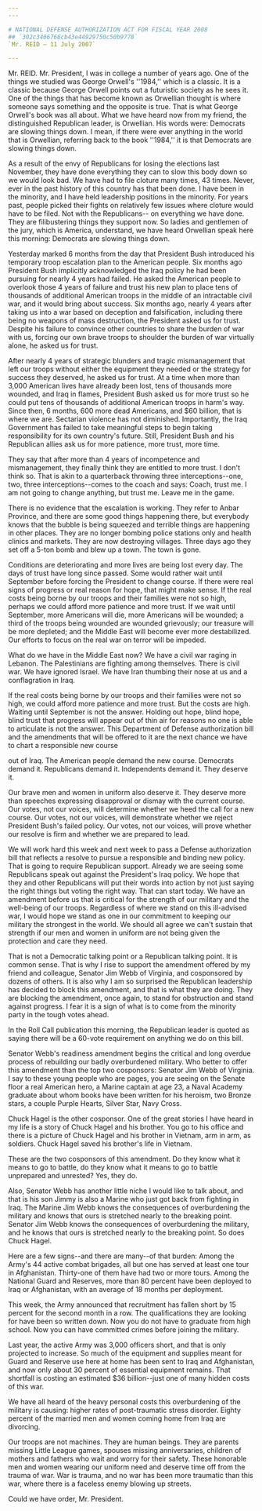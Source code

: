```yaml
---
---

# NATIONAL DEFENSE AUTHORIZATION ACT FOR FISCAL YEAR 2008
## `302c3406766cb43e44929750c50b9778`
`Mr. REID — 11 July 2007`

---
```



Mr. REID. Mr. President, I was in college a number of years ago. One 
of the things we studied was George Orwell's ''1984,'' which is a 
classic. It is a classic because George Orwell points out a futuristic 
society as he sees it. One of the things that has become known as 
Orwellian thought is where someone says something and the opposite is 
true. That is what George Orwell's book was all about. What we have 
heard now from my friend, the distinguished Republican leader, is 
Orwellian. His words were: Democrats are slowing things down. I mean, 
if there were ever anything in the world that is Orwellian, referring 
back to the book ''1984,'' it is that Democrats are slowing things 
down.

As a result of the envy of Republicans for losing the elections last 
November, they have done everything they can to slow this body down so 
we would look bad. We have had to file cloture many times, 43 times. 
Never, ever in the past history of this country has that been done. I 
have been in the minority, and I have held leadership positions in the 
minority. For years past, people picked their fights on relatively few 
issues where cloture would have to be filed. Not with the Republicans--
on everything we have done. They are filibustering things they support 
now. So ladies and gentlemen of the jury, which is America, understand, 
we have heard Orwellian speak here this morning: Democrats are slowing 
things down.

Yesterday marked 6 months from the day that President Bush introduced 
his temporary troop escalation plan to the American people. Six months 
ago President Bush implicitly acknowledged the Iraq policy he had been 
pursuing for nearly 4 years had failed. He asked the American people to 
overlook those 4 years of failure and trust his new plan to place tens 
of thousands of additional American troops in the middle of an 
intractable civil war, and it would bring about success. Six months 
ago, nearly 4 years after taking us into a war based on deception and 
falsification, including there being no weapons of mass destruction, 
the President asked us for trust. Despite his failure to convince other 
countries to share the burden of war with us, forcing our own brave 
troops to shoulder the burden of war virtually alone, he asked us for 
trust.


After nearly 4 years of strategic blunders and tragic mismanagement 
that left our troops without either the equipment they needed or the 
strategy for success they deserved, he asked us for trust. At a time 
when more than 3,000 American lives have already been lost, tens of 
thousands more wounded, and Iraq in flames, President Bush asked us for 
more trust so he could put tens of thousands of additional American 
troops in harm's way. Since then, 6 months, 600 more dead Americans, 
and $60 billion, that is where we are. Sectarian violence has not 
diminished. Importantly, the Iraq Government has failed to take 
meaningful steps to begin taking responsibility for its own country's 
future. Still, President Bush and his Republican allies ask us for more 
patience, more trust, more time.

They say that after more than 4 years of incompetence and 
mismanagement, they finally think they are entitled to more trust. I 
don't think so. That is akin to a quarterback throwing three 
interceptions--one, two, three interceptions--comes to the coach and 
says: Coach, trust me. I am not going to change anything, but trust me. 
Leave me in the game.

There is no evidence that the escalation is working. They refer to 
Anbar Province, and there are some good things happening there, but 
everybody knows that the bubble is being squeezed and terrible things 
are happening in other places. They are no longer bombing police 
stations only and health clinics and markets. They are now destroying 
villages. Three days ago they set off a 5-ton bomb and blew up a town. 
The town is gone.

Conditions are deteriorating and more lives are being lost every day. 
The days of trust have long since passed. Some would rather wait until 
September before forcing the President to change course. If there were 
real signs of progress or real reason for hope, that might make sense. 
If the real costs being borne by our troops and their families were not 
so high, perhaps we could afford more patience and more trust. If we 
wait until September, more Americans will die, more Americans will be 
wounded; a third of the troops being wounded are wounded grievously; 
our treasure will be more depleted; and the Middle East will become 
ever more destabilized. Our efforts to focus on the real war on terror 
will be impeded.

What do we have in the Middle East now? We have a civil war raging in 
Lebanon. The Palestinians are fighting among themselves. There is civil 
war. We have ignored Israel. We have Iran thumbing their nose at us and 
a conflagration in Iraq.

If the real costs being borne by our troops and their families were 
not so high, we could afford more patience and more trust. But the 
costs are high. Waiting until September is not the answer. Holding out 
hope, blind hope, blind trust that progress will appear out of thin air 
for reasons no one is able to articulate is not the answer. This 
Department of Defense authorization bill and the amendments that will 
be offered to it are the next chance we have to chart a responsible new 
course


out of Iraq. The American people demand the new course. Democrats 
demand it. Republicans demand it. Independents demand it. They deserve 
it.

Our brave men and women in uniform also deserve it. They deserve more 
than speeches expressing disapproval or dismay with the current course. 
Our votes, not our voices, will determine whether we heed the call for 
a new course. Our votes, not our voices, will demonstrate whether we 
reject President Bush's failed policy. Our votes, not our voices, will 
prove whether our resolve is firm and whether we are prepared to lead.

We will work hard this week and next week to pass a Defense 
authorization bill that reflects a resolve to pursue a responsible and 
binding new policy. That is going to require Republican support. 
Already we are seeing some Republicans speak out against the 
President's Iraq policy. We hope that they and other Republicans will 
put their words into action by not just saying the right things but 
voting the right way. That can start today. We have an amendment before 
us that is critical for the strength of our military and the well-being 
of our troops. Regardless of where we stand on this ill-advised war, I 
would hope we stand as one in our commitment to keeping our military 
the strongest in the world. We should all agree we can't sustain that 
strength if our men and women in uniform are not being given the 
protection and care they need.

That is not a Democratic talking point or a Republican talking point. 
It is common sense. That is why I rise to support the amendment offered 
by my friend and colleague, Senator Jim Webb of Virginia, and 
cosponsored by dozens of others. It is also why I am so surprised the 
Republican leadership has decided to block this amendment, and that is 
what they are doing. They are blocking the amendment, once again, to 
stand for obstruction and stand against progress. I fear it is a sign 
of what is to come from the minority party in the tough votes ahead.

In the Roll Call publication this morning, the Republican leader is 
quoted as saying there will be a 60-vote requirement on anything we do 
on this bill.

Senator Webb's readiness amendment begins the critical and long 
overdue process of rebuilding our badly overburdened military. Who 
better to offer this amendment than the top two cosponsors: Senator Jim 
Webb of Virginia. I say to these young people who are pages, you are 
seeing on the Senate floor a real American hero, a Marine captain at 
age 23, a Naval Academy graduate about whom books have been written for 
his heroism, two Bronze stars, a couple Purple Hearts, Silver Star, 
Navy Cross.

Chuck Hagel is the other cosponsor. One of the great stories I have 
heard in my life is a story of Chuck Hagel and his brother. You go to 
his office and there is a picture of Chuck Hagel and his brother in 
Vietnam, arm in arm, as soldiers. Chuck Hagel saved his brother's life 
in Vietnam.

These are the two cosponsors of this amendment. Do they know what it 
means to go to battle, do they know what it means to go to battle 
unprepared and unrested? Yes, they do.

Also, Senator Webb has another little niche I would like to talk 
about, and that is his son Jimmy is also a Marine who just got back 
from fighting in Iraq. The Marine Jim Webb knows the consequences of 
overburdening the military and knows that ours is stretched nearly to 
the breaking point. Senator Jim Webb knows the consequences of 
overburdening the military, and he knows that ours is stretched nearly 
to the breaking point. So does Chuck Hagel.


Here are a few signs--and there are many--of that burden: Among the 
Army's 44 active combat brigades, all but one has served at least one 
tour in Afghanistan. Thirty-one of them have had two or more tours. 
Among the National Guard and Reserves, more than 80 percent have been 
deployed to Iraq or Afghanistan, with an average of 18 months per 
deployment.

This week, the Army announced that recruitment has fallen short by 15 
percent for the second month in a row. The qualifications they are 
looking for have been so written down. Now you do not have to graduate 
from high school. Now you can have committed crimes before joining the 
military.

Last year, the active Army was 3,000 officers short, and that is only 
projected to increase. So much of the equipment and supplies meant for 
Guard and Reserve use here at home has been sent to Iraq and 
Afghanistan, and now only about 30 percent of essential equipment 
remains. That shortfall is costing an estimated $36 billion--just one 
of many hidden costs of this war.

We have all heard of the heavy personal costs this overburdening of 
the military is causing: higher rates of post-traumatic stress 
disorder. Eighty percent of the married men and women coming home from 
Iraq are divorcing.

Our troops are not machines. They are human beings. They are parents 
missing Little League games, spouses missing anniversaries, children of 
mothers and fathers who wait and worry for their safety. These 
honorable men and women wearing our uniform need and deserve time off 
from the trauma of war. War is trauma, and no war has been more 
traumatic than this war, where there is a faceless enemy blowing up 
streets.

Could we have order, Mr. President.